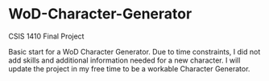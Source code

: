 # WoD-Character-Generator
CSIS 1410 Final Project

Basic start for a WoD Character Generator. Due to time constraints, I did not add skills and additional information needed for a 
new character. I will update the project in my free time to be a workable Character Generator. 
